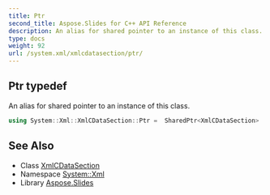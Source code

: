 ```yaml
---
title: Ptr
second_title: Aspose.Slides for C++ API Reference
description: An alias for shared pointer to an instance of this class.
type: docs
weight: 92
url: /system.xml/xmlcdatasection/ptr/
---
```

## Ptr typedef


An alias for shared pointer to an instance of this class.

```cpp
using System::Xml::XmlCDataSection::Ptr =  SharedPtr<XmlCDataSection>
```

## See Also

* Class [XmlCDataSection](../)
* Namespace [System::Xml](../../)
* Library [Aspose.Slides](../../../)